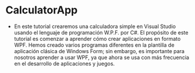 # CalculatorApp

- En este tutorial crearemos una calculadora simple en Visual Studio usando el lenguaje de programación W.P.F. por C#. El propósito de este tutorial es comenzar a aprender cómo crear aplicaciones en formato WPF. Hemos creado varios programas diferentes en la plantilla de aplicación clásica de Windows Form; sin embargo, es importante para nosotros aprender a usar WPF, ya que ahora se usa con más frecuencia en el desarrollo de aplicaciones y juegos.
